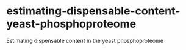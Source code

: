 # estimating-dispensable-content-yeast-phosphoproteome
Estimating dispensable content in the yeast phosphoproteome

